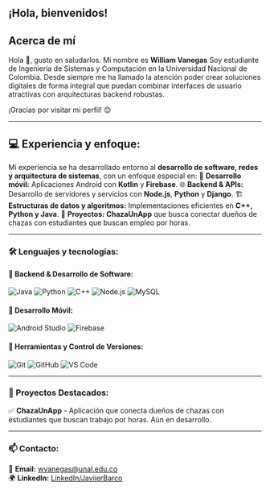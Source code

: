 ## ¡Hola, bienvenidos!
## Acerca de mí

Hola 👋, gusto en saludarlos. Mi nombre es **William Vanegas** Soy estudiante de Ingeniería de Sistemas y Computación en la Universidad Nacional de Colombia.
Desde siempre me ha llamado la atención poder crear soluciones digitales de forma integral que puedan combinar interfaces de usuario atractivas con arquitecturas backend robustas.

¡Gracias por visitar mi perfil! 😊

---

## 💻 Experiencia y enfoque:
Mi experiencia se ha desarrollado entorno al **desarrollo de software, redes y arquitectura de sistemas**, con un enfoque especial en:
📱 **Desarrollo móvil:** Aplicaciones Android con **Kotlin** y **Firebase**.
🌐 **Backend & APIs:** Desarrollo de servidores y servicios con **Node.js**, **Python** y **Django**.
🏗 **Estructuras de datos y algoritmos:** Implementaciones eficientes en **C++, Python y Java**.
🚀 **Proyectos:** **ChazaUnApp** que busca conectar dueños de chazas con estudiantes que buscan empleo por horas.

---

### 🛠 Lenguajes y tecnologías:
#### 🔹 Backend & Desarrollo de Software:
![Java](https://img.shields.io/badge/Java-ED8B00?style=for-the-badge&logo=java&logoColor=white)
![Python](https://img.shields.io/badge/Python-3776AB?style=for-the-badge&logo=python&logoColor=white)
![C++](https://img.shields.io/badge/C++-00599C?style=for-the-badge&logo=c%2B%2B&logoColor=white)
![Node.js](https://img.shields.io/badge/Node.js-43853D?style=for-the-badge&logo=node.js&logoColor=white)
![MySQL](https://img.shields.io/badge/MySQL-4479A1?style=for-the-badge&logo=mysql&logoColor=white)

#### 🔹 Desarrollo Móvil:
![Android Studio](https://img.shields.io/badge/Android%20Studio-3DDC84?style=for-the-badge&logo=android-studio&logoColor=white)
![Firebase](https://img.shields.io/badge/Firebase-FFCA28?style=for-the-badge&logo=firebase&logoColor=black)

#### 🔹 Herramientas y Control de Versiones:
![Git](https://img.shields.io/badge/Git-F05032?style=for-the-badge&logo=git&logoColor=white)
![GitHub](https://img.shields.io/badge/GitHub-181717?style=for-the-badge&logo=github&logoColor=white)
![VS Code](https://img.shields.io/badge/VSCode-007ACC?style=for-the-badge&logo=visual-studio-code&logoColor=white)

---

### 📌 Proyectos Destacados:
✅ **ChazaUnApp** - Aplicación que conecta dueños de chazas con estudiantes que buscan trabajo por horas. Aún en desarrollo.

---

### 📫 Contacto:
📩 **Email:** [wvanegas@unal.edu.co](mailto:wvanegas@unal.edu.co)  
🌍 **LinkedIn:** [LinkedIn/JaviierBarco](https://www.linkedin.com/in/javiierbarco)  
